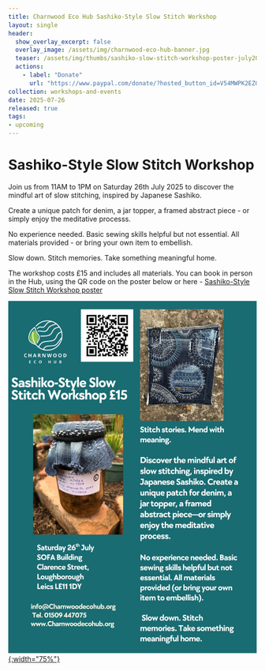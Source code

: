 ```yaml
---
title: Charnwood Eco Hub Sashiko-Style Slow Stitch Workshop
layout: single
header:
  show_overlay_excerpt: false
  overlay_image: /assets/img/charnwood-eco-hub-banner.jpg
  teaser: /assets/img/thumbs/sashiko-slow-stitch-workshop-poster-july2025-thumbnail.jpg
  actions:
    - label: "Donate"
      url: "https://www.paypal.com/donate/?hosted_button_id=V54MWPK2EZGPY"
collection: workshops-and-events
date: 2025-07-26
released: true
tags:
- upcoming
---
```

# Sashiko-Style Slow Stitch Workshop
 
Join us from 11AM to 1PM on Saturday 26th July 2025 to discover the mindful art of slow stitching, inspired by Japanese Sashiko.

Create a unique patch for denim, a jar topper, a framed abstract piece - or simply enjoy the meditative processs.

No experience needed. Basic sewing skills helpful but not essential. All materials provided - or bring your own item to embellish.

Slow down. Stitch memories. Take something meaningful home.

The workshop costs £15 and includes all materials. You can book in person in the Hub, using the QR code on the poster below or here - [Sashiko-Style Slow Stitch Workshop poster](https://pay.sumup.com/b2c/QLFZ0JJC)

[![Sashiko-Style Slow Stitch Workshop poster](/assets/img/sashiko-slow-stitch-workshop-poster-july2025.jpg){:width="75%"}]()

